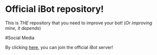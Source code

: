 # Official iBot repository!

This is *THE* repository that you need to improve your bot! (*Or improving mine, it depends*)

#Social Media

By clicking [here](https://discord.gg/VxfkD3y), you can join the official iBot server!
